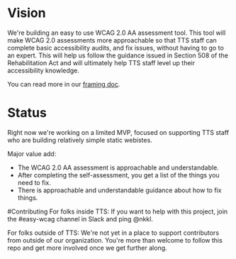 # Vision
We're building an easy to use WCAG 2.0 AA assessment tool. This tool will make WCAG 2.0 assessments more approachable so that TTS staff can complete basic accessibility audits, and fix issues, without having to go to an expert. This will help us follow the guidance issued in Section 508 of the Rehabilitation Act and will ultimately help TTS staff level up their accessibility knowledge.

You can read more in our [framing doc](https://docs.google.com/document/d/1k6StLWnN3u193W4GNZRVIicxNxiJl5N2G1RgB60V5m0).

# Status
Right now we're working on a limited MVP, focused on supporting TTS staff who are building relatively simple static webistes.

Major value add:
- The WCAG 2.0 AA assessment is approachable and understandable.
- After completing the self-assessment, you get a list of the things you need to fix.
- There is approachable and understandable guidance about how to fix things.

#Contributing
For folks inside TTS: If you want to help with this project, join the #easy-wcag channel in Slack and ping @nkkl.

For folks outside of TTS: We're not yet in a place to support contributors from outside of our organization. You're more than welcome to follow this repo and get more involved once we get further along.
